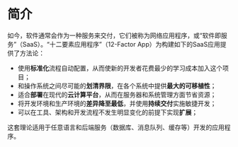 简介
============
如今，软件通常会作为一种服务来交付，它们被称为网络应用程序，或“软件即服务”（SaaS）。“十二要素应用程序”（12-Factor App）为构建如下的SaaS应用提供了方法论：

* 使用**标准化**流程自动配置，从而使新的开发者花费最少的学习成本加入这个项目；
* 和操作系统之间尽可能的**划清界限**，在各个系统中提供**最大的可移植性**；
* 适合**部署**在现代的**云计算平台**，从而在服务器和系统管理方面节省资源；
* 将开发环境和生产环境的**差异降至最低**，并使用**持续交付**实施敏捷开发；
* 可以在工具、架构和开发流程不发生明显变化的前提下实现**扩展**；

这套理论适用于任意语言和后端服务（数据库、消息队列、缓存等）开发的应用程序。
